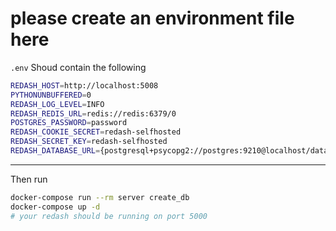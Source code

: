 # please create an environment file here
`.env` Shoud contain the following
```bash
REDASH_HOST=http://localhost:5008
PYTHONUNBUFFERED=0
REDASH_LOG_LEVEL=INFO
REDASH_REDIS_URL=redis://redis:6379/0
POSTGRES_PASSWORD=password
REDASH_COOKIE_SECRET=redash-selfhosted
REDASH_SECRET_KEY=redash-selfhosted
REDASH_DATABASE_URL={postgresql+psycopg2://postgres:9210@localhost/datawarehouse_dbt}
```
____
Then run 

```bash
docker-compose run --rm server create_db 
docker-compose up -d
# your redash should be running on port 5000
```